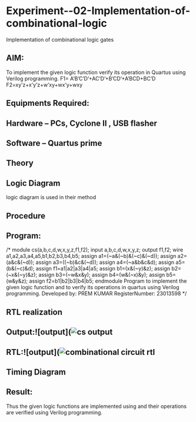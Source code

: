 # Experiment--02-Implementation-of-combinational-logic
Implementation of combinational logic gates
 
## AIM:
To implement the given logic function verify its operation in Quartus using Verilog programming.
 F1= A’B’C’D’+AC’D’+B’CD’+A’BCD+BC’D
F2=xy’z+x’y’z+w’xy+wx’y+wxy
 
 
 
## Equipments Required:
## Hardware – PCs, Cyclone II , USB flasher
## Software – Quartus prime


## Theory
 

## Logic Diagram
logic diagram is used in their method
## Procedure
## Program:
/*
module cs(a,b,c,d,w,x,y,z,f1,f2);
input a,b,c,d,w,x,y,z;
output f1,f2;
wire a1,a2,a3,a4,a5,b1,b2,b3,b4,b5;
assign a1=(~a&(~b)&(~c)&(~d));
assign a2=(a&c&(~d));
assign a3=((~b)&c&(~d));
assign a4=(~a&b&c&d);
assign a5=(b&(~c)&d);
assign f1=a1|a2|a3|a4|a5;
assign b1=(x&(~y)&z);
assign b2=(~x&(~y)&z);
assign b3=(~w&x&y);
assign b4=(w&(~x)&y);
assign b5=(w&y&z);
assign f2=b1|b2|b3|b4|b5;
endmodule
Program to implement the given logic function and to verify its operations in quartus using Verilog programming.
Developed by: PREM KUMAR
RegisterNumber: 23013598 
*/
## RTL realization

## Output:![output](![cs output](https://github.com/premsuryas/Experiment--02-Implementation-of-combinational-logic-/assets/147473858/5de5cc2a-c748-440a-9096-72d84a424050)

## RTL:![output](![combinational circuit rtl](https://github.com/premsuryas/Experiment--02-Implementation-of-combinational-logic-/assets/147473858/1171978b-476f-49ee-8bec-168ab0d1327e)

## Timing Diagram
## Result:
Thus the given logic functions are implemented using  and their operations are verified using Verilog programming.
